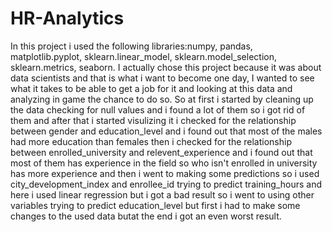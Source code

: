 # HR-Analytics
In this project i used the following libraries:numpy, pandas, matplotlib.pyplot, sklearn.linear_model, sklearn.model_selection, sklearn.metrics, seaborn.
I actually chose this project because it was about data scientists and that is what i want to become one day, I wanted to see what it takes to be able to get a job for it and looking at this data and analyzing in game the chance to do so.
So at first i started by cleaning up the data checking for null values and i found a lot of them so i got rid of them and after that i started visulizing it i checked for the relationship between gender and education_level and i found out that most of the males had more education than females then i checked for the relationship between enrolled_university and relevent_experience and i found out that most of them has experience in the field so who isn't enrolled in university has more experience and then i went to making some predictions so i used city_development_index and enrollee_id trying to predict training_hours and here i used linear regression but i got a bad result so i went to using other variables trying to predict education_level but first i had to make some changes to the used data butat the end i got an even worst result.

